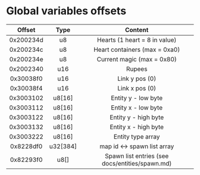 # Global variables offsets

| Offset | Type | Content |
| :----: | :--: | :-----: |
| 0x200234d | u8 | Hearts (1 heart = 8 in value) |
| 0x200234c | u8 | Heart containers (max = 0xa0) |
| 0x200234e | u8 | Current magic (max = 0x80) |
| 0x2002340 | u16 | Rupees |
| 0x30038f0 | u16 | Link y pos (0) |
| 0x30038f4 | u16 | Link x pos (0) |
| 0x3003102 | u8[16] | Entity y - low byte |
| 0x3003112 | u8[16] | Entity x - low byte |
| 0x3003122 | u8[16] | Entity y - high byte |
| 0x3003132 | u8[16] | Entity x - high byte |
| 0x3003222 | u8[16] | Entity type array |
| 0x8228df0 | u32[384] | map id <-> spawn list array |
| 0x82293f0 | u8[] | Spawn list entries (see docs/entities/spawn.md) |
